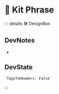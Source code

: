 
# 🔷 <moto>Kit Phrase</moto>

::: details 🛠 <dev>DesignBox</dev>

## DevNotes

-

## DevState

```py
`TagsToHeaders: False`
```

:::
